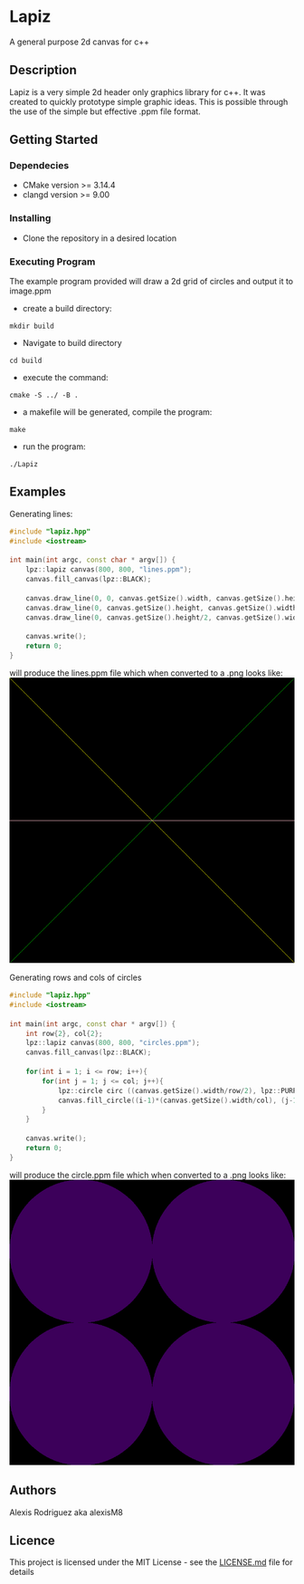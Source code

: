 # Lapiz

A general purpose 2d canvas for c++

## Description

Lapiz is a very simple 2d header only graphics library for c++. It was created to quickly prototype simple graphic ideas. This is possible through the use of the simple but effective .ppm file format.

## Getting Started 

### Dependecies

* CMake version >= 3.14.4
* clangd version >= 9.00

### Installing

* Clone the repository in a desired location

### Executing Program

The example program provided will draw a 2d grid of circles and output it to image.ppm

* create a build directory: 
```
mkdir build
```
* Navigate to build directory
```
cd build
```
* execute the command:
```
cmake -S ../ -B .
```
* a makefile will be generated, compile the program:
```
make
```
* run the program:
```
./Lapiz
```
## Examples
Generating lines:
```cpp
#include "lapiz.hpp" 
#include <iostream>

int main(int argc, const char * argv[]) {
    lpz::lapiz canvas(800, 800, "lines.ppm");
    canvas.fill_canvas(lpz::BLACK);

    canvas.draw_line(0, 0, canvas.getSize().width, canvas.getSize().height, lpz::YELLOW);
    canvas.draw_line(0, canvas.getSize().height, canvas.getSize().width, 0, lpz::GREEN);
    canvas.draw_line(0, canvas.getSize().height/2, canvas.getSize().width, canvas.getSize().height/2, lpz::LIGHTPINK);

    canvas.write();
    return 0;
}
```
will produce the lines.ppm file which when converted to a .png looks like:
![lines](https://github.com/alexisM8/Lapiz/blob/main/examples/lines.png)

Generating rows and cols of circles
```cpp
#include "lapiz.hpp" 
#include <iostream>

int main(int argc, const char * argv[]) {
    int row{2}, col{2};
    lpz::lapiz canvas(800, 800, "circles.ppm");
    canvas.fill_canvas(lpz::BLACK);

    for(int i = 1; i <= row; i++){
        for(int j = 1; j <= col; j++){
            lpz::circle circ ((canvas.getSize().width/row/2), lpz::PURPLE);
            canvas.fill_circle((i-1)*(canvas.getSize().width/col), (j-1)*(canvas.getSize().height/row), circ);
        }
    }

    canvas.write();
    return 0;
}
```
will produce the circle.ppm file which when converted to a .png looks like:
![circles](https://github.com/alexisM8/Lapiz/blob/main/examples/circles.png)

## Authors
Alexis Rodriguez aka alexisM8

## Licence
This project is licensed under the MIT License - see the [LICENSE.md](https://github.com/alexisM8/Lapiz/blob/main/LICENSE.md) file for details
